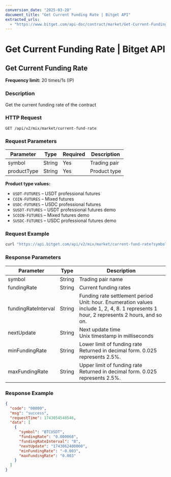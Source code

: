 ```yaml
---
conversion_date: "2025-03-28"
document_title: "Get Current Funding Rate | Bitget API"
extracted_urls:
  - "https://www.bitget.com/api-doc/contract/market/Get-Current-Funding-Rate"
---
```


# Get Current Funding Rate | Bitget API

## Get Current Funding Rate

**Frequency limit:** 20 times/1s (IP)

### Description

Get the current funding rate of the contract

### HTTP Request

```
GET /api/v2/mix/market/current-fund-rate
```

### Request Parameters

| Parameter    | Type   | Required | Description         |
|--------------|--------|----------|---------------------|
| symbol       | String | Yes      | Trading pair        |
| productType  | String | Yes      | Product type        |

**Product type values:**

- `USDT-FUTURES` – USDT professional futures  
- `COIN-FUTURES` – Mixed futures  
- `USDC-FUTURES` – USDC professional futures  
- `SUSDT-FUTURES` – USDT professional futures demo  
- `SCOIN-FUTURES` – Mixed futures demo  
- `SUSDC-FUTURES` – USDC professional futures demo  

### Request Example

```bash
curl "https://api.bitget.com/api/v2/mix/market/current-fund-rate?symbol=BTCUSDT&productType=usdt-futures"
```

### Response Parameters

| Parameter              | Type   | Description                                                                 |
|------------------------|--------|-----------------------------------------------------------------------------|
| symbol                 | String | Trading pair name                                                           |
| fundingRate            | String | Current funding rates                                                       |
| fundingRateInterval    | String | Funding rate settlement period<br>Unit: hour. Enumeration values include 1, 2, 4, 8. 1 represents 1 hour, 2 represents 2 hours, and so on. |
| nextUpdate             | String | Next update time<br>Unix timestamp in milliseconds                          |
| minFundingRate         | String | Lower limit of funding rate<br>Returned in decimal form. 0.025 represents 2.5%. |
| maxFundingRate         | String | Upper limit of funding rate<br>Returned in decimal form. 0.025 represents 2.5%. |

### Response Example

```json
{
  "code": "00000",
  "msg": "success",
  "requestTime": 1743054548546,
  "data": [
    {
      "symbol": "BTCUSDT",
      "fundingRate": "0.000068",
      "fundingRateInterval": "8",
      "nextUpdate": "1743062400000",
      "minFundingRate": "-0.003",
      "maxFundingRate": "0.003"
    }
  ]
}
```

